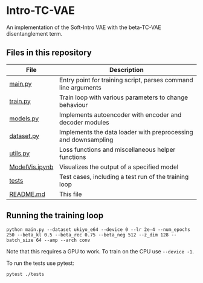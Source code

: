 
# Intro-TC-VAE

An implementation of the Soft-Intro VAE with the beta-TC-VAE disentanglement term.


## Files in this repository

| File       | Description                                            |
|------------|--------------------------------------------------------|
| [main.py](https://github.com/meffmadd/ukiyo_e_project/blob/main/main.py)    | Entry point for training script, parses command line arguments     |
| [train.py](https://github.com/meffmadd/ukiyo_e_project/blob/main/train.py)   | Train loop with various parameters to change behaviour |
| [models.py](https://github.com/meffmadd/ukiyo_e_project/blob/main/models.py)  | Implements autoencoder with encoder and decoder modules        |
| [dataset.py](https://github.com/meffmadd/ukiyo_e_project/blob/main/dataset.py) | Implements the data loader with preprocessing and downsampling  |
| [utils.py](https://github.com/meffmadd/ukiyo_e_project/blob/main/utils.py)   | Loss functions and miscellaneous helper functions      |
| [ModelVis.ipynb](https://github.com/meffmadd/ukiyo_e_project/blob/main/ModelVis.ipynb)    | Visualizes the output of a specified model
| [tests](https://github.com/meffmadd/ukiyo_e_project/tree/main/tests) | Test cases, including a test run of the training loop
| [README.md](https://github.com/meffmadd/ukiyo_e_project/blob/main/README.md) | This file


## Running the training loop

```
python main.py --dataset ukiyo_e64 --device 0 --lr 2e-4 --num_epochs 250 --beta_kl 0.5 --beta_rec 0.75 --beta_neg 512 --z_dim 128 --batch_size 64 --amp --arch conv
```
Note that this requires a GPU to work. To train on the CPU use ```--device -1```.

To run the tests use pytest:

```
pytest ./tests
```
